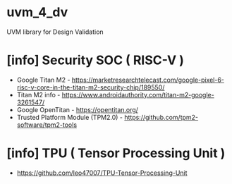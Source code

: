 # uvm_4_dv
UVM library for Design Validation

# [info] Security SOC ( RISC-V )
- Google Titan M2 - https://marketresearchtelecast.com/google-pixel-6-risc-v-core-in-the-titan-m2-security-chip/189550/
- Titan M2 info - https://www.androidauthority.com/titan-m2-google-3261547/ 
- Google OpenTitan - https://opentitan.org/
- Trusted Platform Module (TPM2.0) - https://github.com/tpm2-software/tpm2-tools  

# [info] TPU ( Tensor Processing Unit )
- https://github.com/leo47007/TPU-Tensor-Processing-Unit
